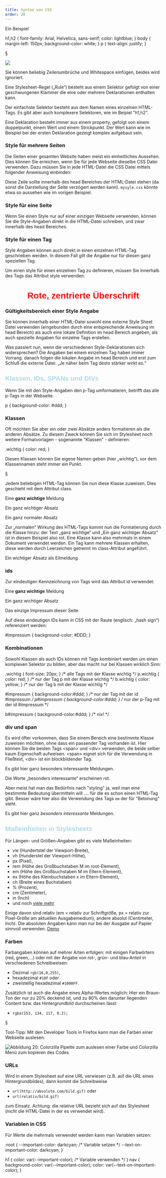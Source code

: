 ```yaml
---
title: Syntax von CSS
order: 20
---
```


Ein Beispiel

<css caption="Die Datei fh.css">
h1,h2 {
  font-family: Arial, Helvetica, sans-serif;
  color: lightblue;
}
body {
  margin-left: 150px;
  background-color: white;
}
p {
  text-align: justify;
}
</css>

§

![](/images/css/rules-declarations.png)

Sie können beliebig Zeilenumbrüche und Whitespace einfügen, beides wird ignoriert.

Eine Stylesheet-Regel („Rule“) besteht aus einem Selektor gefolgt von einer geschwungenen Klammer die eine oder mehrere Deklarationen enthalten kann.

Der einfachste Selektor besteht aus dem Namen eines einzelnen HTML-Tags. Es gibt aber auch komplexere Selektoren, wie im Beipiel "h1,h2".

Eine Deklaration besteht immer aus einem property, gefolgt von einem doppelpunkt, einem Wert und einem Strickpunkt. Der Wert kann wie im Beispiel bei der ersten Deklaration gezeigt komplex aufgebaut sein.

### Style für mehrere Seiten

Die Seiten einer gesamten Website haben meist ein einheitliches Aussehen. Dies können Sie erreichen, wenn Sie für jede Webseite dieselbe CSS Datei verwenden. Dazu müssen Sie in jede HTML-Datei die CSS Datei mittels folgender Anweisung einbinden:

<htmlcode>
<link rel="stylesheet" href="mystyle.css">
</htmlcode>

Diese Zeile sollte innerhalb des head Bereiches der HTML-Datei stehen (da sonst die Darstellung der Seite verzögert werden kann). `mysyle.css` könnte etwa so aussehen wie im vorigen Beispiel.

### Style für eine Seite

Wenn Sie einen Style nur auf einer einzigen Webseite verwenden, können Sie die Style-Angaben direkt in die HTML-Datei schreiben, und zwar innerhalb des head Bereiches.

<htmlcode>
<style>
  h1,h2 {
    font-family: Arial, Helvetica, sans-serif;
    color: lightblue
  }
</style>
</htmlcode>

### Style für einen Tag

Style Angaben können auch direkt in einen einzelnen HTML-Tag geschrieben werden. In diesem Fall gilt die Angabe nur für diesen ganz speziellen Tag.

Um einen style für einen einzelnen Tag zu definieren, müssen Sie innerhalb des Tags das Attribut style verwenden.

<htmlcode>
<h1 style="color:red; text-align:center;">Rote, zentrierte Überschrift</h1>
</htmlcode>

### Gültigkeitsbereich einer Style Angabe

Sie können innerhalb einer HTML-Datei sowohl eine externe Style Sheet Datei verwenden (eingebunden durch eine entsprechende Anweisung im head Bereich) als auch eine lokale Definition im head Bereich angeben, als auch spezielle Angaben für einzelne Tags erstellen.

Was passiert nun, wenn die verschiedenen Style-Deklarationen sich widersprechen? Die Angaben bei einem einzelnen Tag haben immer Vorrang. danach folgen die lokalen Angabe im head Bereich und erst zum Schluß die externe Datei. „Je näher beim Tag desto stärker wirkt es.“

## Klassen, IDs, SPANs und DIVs

Wenn Sie mit den Style-Angaben den p-Tag umformatieren, betrifft das alle p-Tags in der Webseite.

<css>
p { background-color: #ddd; }
</css>


### Klassen

Oft möchten Sie aber ein oder zwei Absätze anders formatieren als die anderen Absätze. Zu diesem Zweck können Sie sich im Stylesheet noch weitere Formatvorlagen - sogenannte "Klassen" - definieren:

<css>
.wichtig { color: red; }
</css>

Diesen Klassen können Sie eigene Namen geben (hier „wichtig“), vor dem Klassennamen steht immer ein Punkt. 

§

Jedem beliebigen HTML-Tag können Sie nun diese Klasse zuweisen. Dies geschieht mit dem Attribut class.

<htmlcode>
<p>Eine <b class="wichtig">ganz wichtige</b> Meldung</p>
<p class="wichtig">Ein ganz wichtiger Absatz</p>
<p>Ein ganz normaler Absatz</p>
</htmlcode>

Zur „normalen“ Wirkung des HTML-Tags kommt nun die Formatierung durch die Klasse hinzu: der Text „ganz wichtige“ und „Ein ganz wichtiger Absatz“ ist in diesem Beispiel also rot. Eine Klasse kann also mehrmals in einem Dokument verwendet werden. Ein Tag kann mehrere Klassen erhalten, diese werden durch Leerzeichen getrennt im class-Attribut angeführt.

<htmlcode>
<p class="wichtig eilmeldung">Ein wichtiger Absatz als Eilmeldung</p>
</htmlcode>

### ids

Zur eindeutigen Kennzeichnung von Tags wird das Attribut id verwendet:

<htmlcode>
<p>Eine <b class="wichtig">ganz wichtige</b> Meldung</p>
<p class="wichtig">Ein ganz wichtiger Absatz</p>
<p id="impressum">Das einzige Impressum dieser Seite</p>
</htmlcode>

Auf diese eindeutigen IDs kann in CSS mit der Raute (englisch: „hash sign“) referenziert werden:

<css>
#impressum { background-color: #DDD; }
</css>

### Kombinationen

Sowohl Klassen als auch IDs können mit Tags kombiniert werden um einen komplexen Selektor zu bilden, aber das macht nur bei Klassen wirklich Sinn:

<css>
.wichtig { font-size: 20px; }     /* alle Tags mit der Klasse wichtig     */
p.wichtig { color: red;    }     /* nur der Tag p mit der Klasse wichtig */
b.wichtig { color: yellow; }    /* nur der Tag b mit der Klasse wichtig */

#impressum { background-color:#ddd; }  /* nur der Tag mit der id #impressum */
p#impressum { background-color:#ddd; } /* nur der p-Tag mit der id #impressum */

b#impressum { background-color:#ddd; } /* nix! */
</css>

### div und span

Es wird öfter vorkommen, dass Sie einem Bereich eine bestimmte Klasse zuweisen möchten, ohne dass ein passender Tag vorhanden ist. Hier können Sie die beiden Tags &lt;span&gt; und &lt;div&gt; verwenden, die beide selber kaum Eigenschaft aufweisen. &lt;span&gt; eignet sich für die Verwendung in Fließtext, &lt;div&gt; ist ein blockbildender Tag.

<htmlcode>
<p>Es gibt hier ganz <span class="wichtig">besonders interessante</span> Meldungen.</p>
</htmlcode>

Die Worte „besonders interessante“ erscheinen rot.

Aber meist hat man  das Bedürfnis nach "styling" ja, weil man eine bestimmte
Bedeutung übermitteln will .... für die es schon einen HTML-Tag gibt. Besser wäre hier also
die Verwendung des Tags `em` der für "Betonung" steht.

<htmlcode>
<p>Es gibt hier ganz <em class="wichtig">besonders interessante</em> Meldungen.</p>
</htmlcode>



## Maßeinheiten in Stylesheets

Für Längen- und Größen-Angaben gibt es viele Maßeinheiten:

- vw (Hundertstel der Viewport-Breite),
- vh (Hunderstel der Viewport-Höhe),
- px (Pixel),
- rem (Höhe des Großbuchstaben M im root-Element),
- em (Höhe des Großbuchstaben M im Eltern-Element),
- ex (Höhe des Kleinbuchstaben x im Eltern-Element),
- ch (Breite eines Buchstaben)
- % (Prozent),
- cm (Zentimeter),
- in (Inch)
- und noch [viele mehr](https://developer.mozilla.org/de/docs/Web/CSS/length)

Einige davon sind relativ (em = relativ zur Schriftgröße, px = relativ zur Pixel-Größe am aktuellen Ausgabemedium), andere absolut (Centimeter, Inch). Die absoluten Angaben kann man nur bei der Ausgabe auf Papier sinnvoll verwenden. [Demo](/images/css-masse.html)

### Farben

Farbangaben können auf mehrer Arten erfolgen: mit einigen Farbwörtern (red, green,…) oder mit der Angabe von rot-, grün- und blau-Anteil in verschiedenen Schreibweisen:

- Dezimal `rgb(16,0,255)`,
- hexadezimal `#10F` oder
- zweistellig hexadezimal `#1000FF`.

Zusätzlich ist auch die Angabe eines Alpha-Wertes möglich: Hier ein Braun-Ton der nur zu 20% deckend ist, und zu 80% den darunter liegenden Content bzw. das Hintergrundbild durchscheinen lässt:

- `rgba(153, 134, 117, 0.2);`

§

Tool-Tipp: Mit den Developer Tools in Firefox kann man die Farben einer Webseite auslesen:

![Abbildung 20: Colorzilla Pipette zum auslesen einer Farbe und Colorzilla Menü zum kopieren des Codes](/images/css/pipette.png)

### URLs

Wird in einem Stylesheet auf eine URL verwiesen (z.B. auf die URL eines Hintergrundbildes), dann kommt die Schreibweise

- `url(http://absolute.com/bild.gif)` oder
- `url(relativ/bild.gif)`

zum Einsatz. Achtung: die relative URL bezieht sich auf das Stylesheet (nicht die HTML-Datei in der es verwendet wird).

### Variablen in CSS

Für Werte die mehrmals verwendet werden kann man Variablen setzen:

<css>
:root {
  --important-color: darkcyan;              /* Variable setzen */
  --text-on-important-color: darkcyan;
}

h1 {
color: var(--important-color);              /* Variable verwenden */
}
nav {
background-color: var(--important-color);
color: var(--text-on-important-color);
}
</css>
